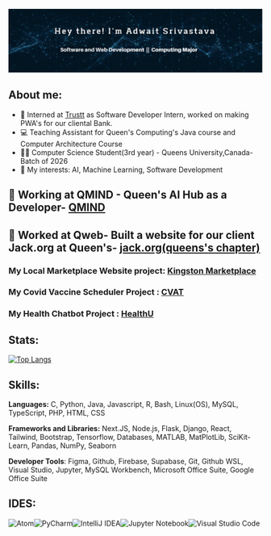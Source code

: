 ![](https://github.com/AdwaitSri/AdwaitSri/blob/f8ed3c8a84bbd39d8582369e4edd0be1034aa0a7/photo.png)


## About me:

* 💼 Interned at [Trustt](https://www.trustt.com/) as Software Developer Intern, worked on making PWA's for our cliental Bank. 
* 💻 Teaching Assistant for Queen's Computing's Java course and Computer Architecture Course
* 👨‍🎓 Computer Science Student(3rd year) - Queens University,Canada-Batch of 2026
* 🧠 My interests: AI, Machine Learning, Software Development


## 💼 Working at QMIND - Queen's AI Hub as a Developer- [QMIND](https://qmind.ca)
## 💼 Worked at Qweb- Built a website for our client Jack.org at Queen's- [jack.org(queens's chapter)](https://jack-org.vercel.app/)

### My Local Marketplace Website project: [Kingston Marketplace](https://github.com/AdwaitSri/Kingston-Marketplace)
### My Covid Vaccine Scheduler Project : [CVAT](https://github.com/AdwaitSri/Vaccine-Scheduler)
### My Health Chatbot Project : [HealthU](https://github.com/AdwaitSri/Qhacks-HealthU)






## Stats:
[![Top Langs](https://github-readme-stats.vercel.app/api/top-langs/?username=AdwaitSri&layout=compact)](https://github.com/anuraghazra/github-readme-stats)


## Skills:
**Languages:** C, Python, Java, Javascript, R, Bash, Linux(OS), MySQL, TypeScript, PHP, HTML, CSS

**Frameworks and Libraries:** Next.JS, Node.js, Flask, Django, React, Tailwind, Bootstrap, Tensorflow, Databases, MATLAB, MatPlotLib, SciKit-Learn, Pandas, NumPy, Seaborn

**Developer Tools**: Figma, Github, Firebase, Supabase, Git, Github WSL, Visual Studio, Jupyter, MySQL Workbench, Microsoft Office Suite, Google Office Suite
## IDES:

![Atom](https://img.shields.io/badge/Atom-%2366595C.svg?style=for-the-badge&logo=atom&logoColor=white)![PyCharm](https://img.shields.io/badge/pycharm-143?style=for-the-badge&logo=pycharm&logoColor=black&color=black&labelColor=green)![IntelliJ IDEA](https://img.shields.io/badge/IntelliJIDEA-000000.svg?style=for-the-badge&logo=intellij-idea&logoColor=white)![Jupyter Notebook](https://img.shields.io/badge/jupyter-%23FA0F00.svg?style=for-the-badge&logo=jupyter&logoColor=white)![Visual Studio Code](https://img.shields.io/badge/Visual%20Studio%20Code-0078d7.svg?style=for-the-badge&logo=visual-studio-code&logoColor=white)



